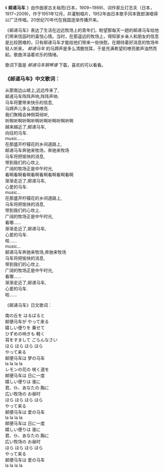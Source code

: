 

《 **邮递马车**
》由作曲家古关裕而(日本，1909~1989)、词作家丘灯志夫（日本，1917~2009)，作于1951年12月，并灌制唱片，1952年由日本歌手冈本敦郎演唱得以广泛传唱。20世纪70年代在我国逐渐传播开来。

《邮递马车》表达了生活在边远牧场上的青年们，盼望那每天一趟的邮递马车给他们带来信函时的喜悦心情。当时，在那遥远的牧场上，得知家乡亲人和朋友的信息是比较困难的，只有邮递马车才能给他们带来一些快慰。在期待着好消息的牧场年轻人听来，
_邮递马车_ 的马蹄声是多么清脆悦耳，于是充满希望的嘹亮歌声油然而起。歌曲洋溢着欢乐的情绪。

歌词下面是 _邮递马车钢琴谱_ 下载，喜欢的可以看看。

### 《邮递马车》中文歌词：

从那南边山坡上,远远传来了,  
邮递马车阵阵声响,阵阵声响.  
马车将要带来快乐的信息,  
马蹄声儿多么清脆嘹亮.  
我们聚精会神侧耳倾听,  
听啊听啊听啊听啊听啊听啊听啊听啊  
越来越近了,邮递马车,  
向往的马车.  
music......  
在那盛开柠檬花的乡间道路上,  
邮递马车奔驰来牧场，奔驰来牧场  
马车将把愉快的消息,  
带到我们的心坎上.  
广阔的牧场正是中午时光,  
看啊看啊看啊看啊看啊看啊看啊看啊  
渐渐走近了,邮递马车,  
心爱的马车.  
music...  
在那盛开柠檬花的乡间道路上,  
马车将把愉快的消息,  
带到我们的心坎上.  
广阔的牧场正是中午时光,  
看哪……  
渐渐走近了,邮递马车,  
心爱的马车.  
啦......  
music...  
邮递马车奔驰来牧场,奔驰来牧场  
马车将把愉快的消息,  
带到我们的心坎上.  
广阔的牧场正是中午时光,  
看哪……  
渐渐走近了,邮递马车,  
心爱的马车.  
啦......

《邮递马车》日文歌词：

南の丘を はるばると  
邮便马车が やって来る  
嬉しい便りを 乗せて  
ひずめの响きも 軽く  
耳をすまして ごらんなさい  
ほら ほら ほら ほら  
やって来る  
邮便马车は 梦の马车  
la la la la  
レモンの花の 咲く道を  
邮便马车は 日に一度  
嬉しい便りは 谁に  
君、仆、あなたの 胸に  
広い牧场の お昼时  
ほら ほら ほら ほら  
やって来る  
邮便马车は 爱の马车  
la la la la  
邮便马车は 日に一度  
嬉しい便りは 谁に  
君、仆、あなたの 胸に  
広い牧场の お昼时  
ほら ほら ほら ほら  
やって来る  
邮便马车は 爱の马车  
la la la la

